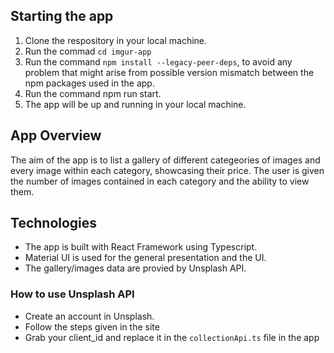 ## Starting the app
1. Clone the respository in your local machine.
2. Run the commad `cd imgur-app`
3. Run the command `npm install --legacy-peer-deps`, to avoid any problem that might arise from possible version mismatch between the npm packages used in the app.
4. Run the command npm run start.
5. The app will be up and running in your local machine.

## App Overview
The aim of the app is to list a gallery of different categeories of images and every image within each category, showcasing their price. The user is given the number of images contained in each category and the ability to view them.

## Technologies
- The app is built with React Framework using Typescript.
- Material UI is used for the general presentation and the UI.
- The gallery/images data are provied by Unsplash API.

### How to use Unsplash API
- Create an account in Unsplash.
- Follow the steps given in the site
- Grab your client_id and replace it in the `collectionApi.ts` file in the app
